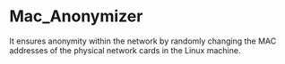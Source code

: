# Mac_Anonymizer
It ensures anonymity within the network by randomly changing the MAC addresses of the physical network cards in the Linux machine.
